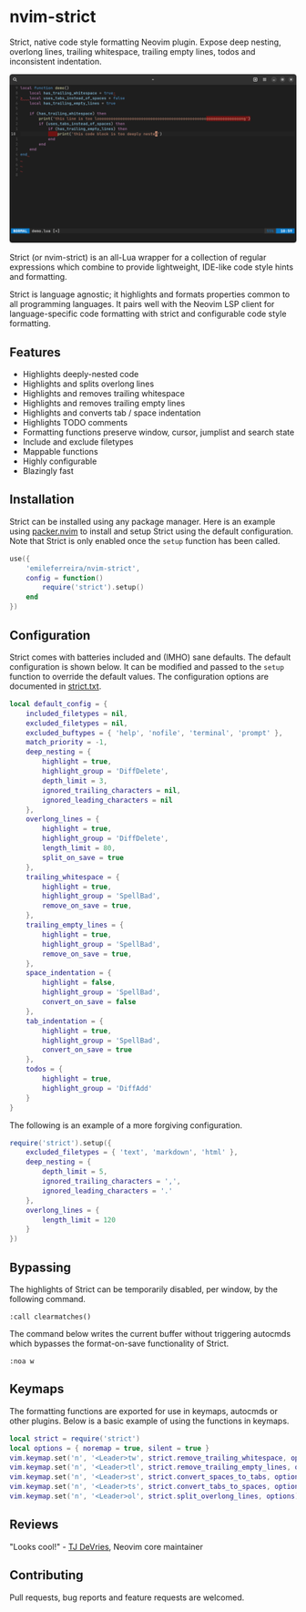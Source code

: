 # nvim-strict

Strict, native code style formatting Neovim plugin. Expose deep nesting, overlong lines, trailing whitespace, trailing empty lines, todos and inconsistent indentation.

![nvim-strict demo](demo.png)

Strict (or nvim-strict) is an all-Lua wrapper for a collection of regular expressions which combine to provide lightweight, IDE-like code style hints and formatting.

Strict is language agnostic; it highlights and formats properties common to all programming languages. It pairs well with the Neovim LSP client for language-specific code formatting with strict and configurable code style formatting.

## Features

* Highlights deeply-nested code
* Highlights and splits overlong lines
* Highlights and removes trailing whitespace
* Highlights and removes trailing empty lines
* Highlights and converts tab / space indentation
* Highlights TODO comments
* Formatting functions preserve window, cursor, jumplist and search state
* Include and exclude filetypes
* Mappable functions
* Highly configurable
* Blazingly fast

## Installation

Strict can be installed using any package manager. Here is an example using [packer.nvim](https://github.com/wbthomason/packer.nvim) to install and setup Strict using the default configuration. Note that Strict is only enabled once the `setup` function has been called.

```lua
use({
    'emileferreira/nvim-strict',
    config = function()
        require('strict').setup()
    end
})
```

## Configuration

Strict comes with batteries included and (IMHO) sane defaults. The default configuration is shown below. It can be modified and passed to the `setup` function to override the default values. The configuration options are documented in [strict.txt](doc/strict.txt).

```lua
local default_config = {
    included_filetypes = nil,
    excluded_filetypes = nil,
    excluded_buftypes = { 'help', 'nofile', 'terminal', 'prompt' },
    match_priority = -1,
    deep_nesting = {
        highlight = true,
        highlight_group = 'DiffDelete',
        depth_limit = 3,
        ignored_trailing_characters = nil,
        ignored_leading_characters = nil
    },
    overlong_lines = {
        highlight = true,
        highlight_group = 'DiffDelete',
        length_limit = 80,
        split_on_save = true
    },
    trailing_whitespace = {
        highlight = true,
        highlight_group = 'SpellBad',
        remove_on_save = true,
    },
    trailing_empty_lines = {
        highlight = true,
        highlight_group = 'SpellBad',
        remove_on_save = true,
    },
    space_indentation = {
        highlight = false,
        highlight_group = 'SpellBad',
        convert_on_save = false
    },
    tab_indentation = {
        highlight = true,
        highlight_group = 'SpellBad',
        convert_on_save = true
    },
    todos = {
        highlight = true,
        highlight_group = 'DiffAdd'
    }
}
```

The following is an example of a more forgiving configuration.

```lua
require('strict').setup({
    excluded_filetypes = { 'text', 'markdown', 'html' },
    deep_nesting = {
        depth_limit = 5,
        ignored_trailing_characters = ',',
        ignored_leading_characters = '.'
    },
    overlong_lines = {
        length_limit = 120
    }
})
```

## Bypassing

The highlights of Strict can be temporarily disabled, per window, by the following command.

```
:call clearmatches()
```

The command below writes the current buffer without triggering autocmds which bypasses the format-on-save functionality of Strict.

```
:noa w
```

## Keymaps

The formatting functions are exported for use in keymaps, autocmds or other plugins. Below is a basic example of using the functions in keymaps.

```lua
local strict = require('strict')
local options = { noremap = true, silent = true }
vim.keymap.set('n', '<Leader>tw', strict.remove_trailing_whitespace, options)
vim.keymap.set('n', '<Leader>tl', strict.remove_trailing_empty_lines, options)
vim.keymap.set('n', '<Leader>st', strict.convert_spaces_to_tabs, options)
vim.keymap.set('n', '<Leader>ts', strict.convert_tabs_to_spaces, options)
vim.keymap.set('n', '<Leader>ol', strict.split_overlong_lines, options)
```

## Reviews

"Looks cool!" - [TJ DeVries](https://github.com/tjdevries), Neovim core maintainer

## Contributing

Pull requests, bug reports and feature requests are welcomed.
